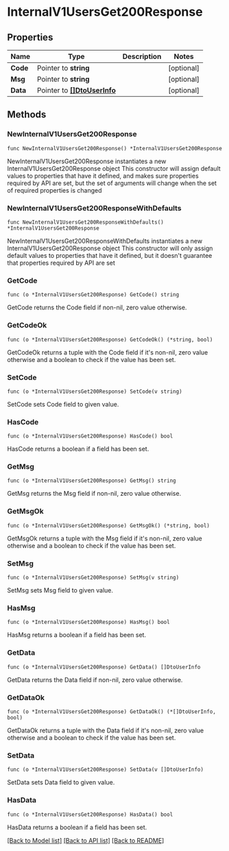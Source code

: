 # InternalV1UsersGet200Response

## Properties

Name | Type | Description | Notes
------------ | ------------- | ------------- | -------------
**Code** | Pointer to **string** |  | [optional]
**Msg** | Pointer to **string** |  | [optional]
**Data** | Pointer to [**[]DtoUserInfo**](DtoUserInfo.md) |  | [optional]

## Methods

### NewInternalV1UsersGet200Response

`func NewInternalV1UsersGet200Response() *InternalV1UsersGet200Response`

NewInternalV1UsersGet200Response instantiates a new InternalV1UsersGet200Response object
This constructor will assign default values to properties that have it defined,
and makes sure properties required by API are set, but the set of arguments
will change when the set of required properties is changed

### NewInternalV1UsersGet200ResponseWithDefaults

`func NewInternalV1UsersGet200ResponseWithDefaults() *InternalV1UsersGet200Response`

NewInternalV1UsersGet200ResponseWithDefaults instantiates a new InternalV1UsersGet200Response object
This constructor will only assign default values to properties that have it defined,
but it doesn't guarantee that properties required by API are set

### GetCode

`func (o *InternalV1UsersGet200Response) GetCode() string`

GetCode returns the Code field if non-nil, zero value otherwise.

### GetCodeOk

`func (o *InternalV1UsersGet200Response) GetCodeOk() (*string, bool)`

GetCodeOk returns a tuple with the Code field if it's non-nil, zero value otherwise
and a boolean to check if the value has been set.

### SetCode

`func (o *InternalV1UsersGet200Response) SetCode(v string)`

SetCode sets Code field to given value.

### HasCode

`func (o *InternalV1UsersGet200Response) HasCode() bool`

HasCode returns a boolean if a field has been set.

### GetMsg

`func (o *InternalV1UsersGet200Response) GetMsg() string`

GetMsg returns the Msg field if non-nil, zero value otherwise.

### GetMsgOk

`func (o *InternalV1UsersGet200Response) GetMsgOk() (*string, bool)`

GetMsgOk returns a tuple with the Msg field if it's non-nil, zero value otherwise
and a boolean to check if the value has been set.

### SetMsg

`func (o *InternalV1UsersGet200Response) SetMsg(v string)`

SetMsg sets Msg field to given value.

### HasMsg

`func (o *InternalV1UsersGet200Response) HasMsg() bool`

HasMsg returns a boolean if a field has been set.

### GetData

`func (o *InternalV1UsersGet200Response) GetData() []DtoUserInfo`

GetData returns the Data field if non-nil, zero value otherwise.

### GetDataOk

`func (o *InternalV1UsersGet200Response) GetDataOk() (*[]DtoUserInfo, bool)`

GetDataOk returns a tuple with the Data field if it's non-nil, zero value otherwise
and a boolean to check if the value has been set.

### SetData

`func (o *InternalV1UsersGet200Response) SetData(v []DtoUserInfo)`

SetData sets Data field to given value.

### HasData

`func (o *InternalV1UsersGet200Response) HasData() bool`

HasData returns a boolean if a field has been set.


[[Back to Model list]](../README.md#documentation-for-models) [[Back to API list]](../README.md#documentation-for-api-endpoints) [[Back to README]](../README.md)

